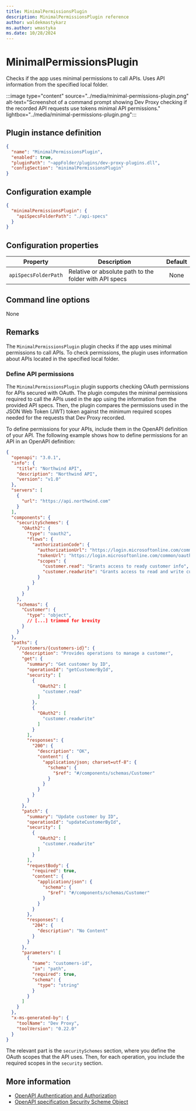 ```yaml
---
title: MinimalPermissionsPlugin
description: MinimalPermissionsPlugin reference
author: waldekmastykarz
ms.author: wmastyka
ms.date: 10/28/2024
---
```


# MinimalPermissionsPlugin

Checks if the app uses minimal permissions to call APIs. Uses API information from the specified local folder.

:::image type="content" source="../media/minimal-permissions-plugin.png" alt-text="Screenshot of a command prompt showing Dev Proxy checking if the recorded API requests use tokens minimal API permissions." lightbox="../media/minimal-permissions-plugin.png":::

## Plugin instance definition

```json
{
  "name": "MinimalPermissionsPlugin",
  "enabled": true,
  "pluginPath": "~appFolder/plugins/dev-proxy-plugins.dll",
  "configSection": "minimalPermissionsPlugin"
}
```

## Configuration example

```json
{
  "minimalPermissionsPlugin": {
    "apiSpecsFolderPath": "./api-specs"
  }
}
```

## Configuration properties

| Property | Description | Default |
|----------|-------------|:-------:|
| `apiSpecsFolderPath` | Relative or absolute path to the folder with API specs | None |

## Command line options

None

## Remarks

The `MinimalPermissionsPlugin` plugin checks if the app uses minimal permissions to call APIs. To check permissions, the plugin uses information about APIs located in the specified local folder.

### Define API permissions

The `MinimalPermissionsPlugin` plugin supports checking OAuth permissions for APIs secured with OAuth. The plugin computes the minimal permissions required to call the APIs used in the app using the information from the provided API specs. Then, the plugin compares the permissions used in the JSON Web Token (JWT) token against the minimum required scopes needed for the requests that Dev Proxy recorded.

To define permissions for your APIs, include them in the OpenAPI definition of your API. The following example shows how to define permissions for an API in an OpenAPI definition:

```json
{
  "openapi": "3.0.1",
  "info": {
    "title": "Northwind API",
    "description": "Northwind API",
    "version": "v1.0"
  },
  "servers": [
    {
      "url": "https://api.northwind.com"
    }
  ],
  "components": {
    "securitySchemes": {
      "OAuth2": {
        "type": "oauth2",
        "flows": {
          "authorizationCode": {
            "authorizationUrl": "https://login.microsoftonline.com/common/oauth2/authorize",
            "tokenUrl": "https://login.microsoftonline.com/common/oauth2/token",
            "scopes": {
              "customer.read": "Grants access to ready customer info",
              "customer.readwrite": "Grants access to read and write customer info"
            }
          }
        }
      }
    },
    "schemas": {
      "Customer": {
        "type": "object",
        // [...] trimmed for brevity
      }
    }
  },
  "paths": {
    "/customers/{customers-id}": {
      "description": "Provides operations to manage a customer",
      "get": {
        "summary": "Get customer by ID",
        "operationId": "getCustomerById",
        "security": [
          {
            "OAuth2": [
              "customer.read"
            ]
          },
          {
            "OAuth2": [
              "customer.readwrite"
            ]
          }
        ],
        "responses": {
          "200": {
            "description": "OK",
            "content": {
              "application/json; charset=utf-8": {
                "schema": {
                  "$ref": "#/components/schemas/Customer"
                }
              }
            }
          }
        }
      },
      "patch": {
        "summary": "Update customer by ID",
        "operationId": "updateCustomerById",
        "security": [
          {
            "OAuth2": [
              "customer.readwrite"
            ]
          }
        ],
        "requestBody": {
          "required": true,
          "content": {
            "application/json": {
              "schema": {
                "$ref": "#/components/schemas/Customer"
              }
            }
          }
        },
        "responses": {
          "204": {
            "description": "No Content"
          }
        }
      },
      "parameters": [
        {
          "name": "customers-id",
          "in": "path",
          "required": true,
          "schema": {
            "type": "string"
          }
        }
      ]
    }
  },
  "x-ms-generated-by": {
    "toolName": "Dev Proxy",
    "toolVersion": "0.22.0"
  }
}
```

The relevant part is the `securitySchemes` section, where you define the OAuth scopes that the API uses. Then, for each operation, you include the required scopes in the `security` section.

## More information

- [OpenAPI Authentication and Authorization](https://swagger.io/docs/specification/authentication/)
- [OpenAPI specification Security Scheme Object](https://swagger.io/specification/v3/#security-scheme-object)
